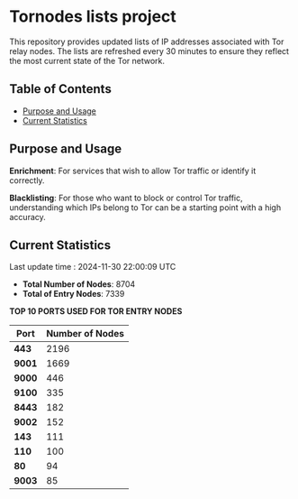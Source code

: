 # Tornodes lists project

This repository provides updated lists of IP addresses associated with Tor relay nodes. The lists are refreshed every 30 minutes to ensure they reflect the most current state of the Tor network.

## Table of Contents

- [Purpose and Usage](#purpose-and-usage)
- [Current Statistics](#current-statistics)


## Purpose and Usage

**Enrichment**: For services that wish to allow Tor traffic or identify it correctly.

**Blacklisting**: For those who want to block or control Tor traffic, understanding which IPs belong to Tor can be a starting point with a high accuracy.

## Current Statistics

Last update time : 2024-11-30 22:00:09 UTC

- **Total Number of Nodes**: 8704
- **Total of Entry Nodes**: 7339

**TOP 10 PORTS USED FOR TOR ENTRY NODES**

| **Port** | **Number of Nodes** |
|------|-----------------|
| **443**   | 2196  |
| **9001**   | 1669  |
| **9000**   | 446  |
| **9100**   | 335  |
| **8443**   | 182  |
| **9002**   | 152  |
| **143**   | 111  |
| **110**   | 100  |
| **80**   | 94  |
| **9003**   | 85  |

